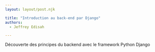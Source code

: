 ```yaml
---
layout: layout/post.njk

title: "Introduction au back-end par Django"
authors:
  - Jeffrey Edisah

---
```

<!-- début résumé -->

Découverte des principes du backend avec le framework Python Django

<!-- fin résumé -->